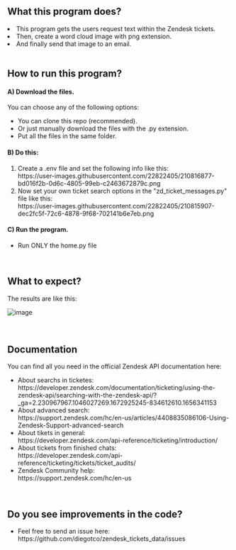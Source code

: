 ## What this program does?

<li>This program gets the users request text within the Zendesk tickets.</li>
<li>Then, create a word cloud image with png extension.</li>
<li>And finally send that image to an email.</li>
<br>


## How to run this program?

#### A) Download the files.
You can choose any of the following options:

<ul>
<li>You can clone this repo (recommended).</li>
<li>Or just manually download the files with the .py extension.</li>
<li>Put all the files in the same folder.</li>
</ul>

#### B) Do this:

<ol>
<li>Create a .env file and set the following info like this:<br>
https://user-images.githubusercontent.com/22822405/210816877-bd016f2b-0d6c-4805-99eb-c2463672879c.png
</li>
<li>Now set your own ticket search options in the "zd_ticket_messages.py" file like this:<br>
https://user-images.githubusercontent.com/22822405/210815907-dec2fc5f-72c6-4878-9f68-702141b6e7eb.png</li>
</ol>

#### C) Run the program.

<ul>
<li>Run ONLY the home.py file</li>
</ul>
<br>


## What to expect?
The results are like this:

![image](https://user-images.githubusercontent.com/22822405/210790343-033b5eaa-5b0d-4957-9f2b-f706f55d7d30.png)
<br>
<br>
<br>


## Documentation
You can find all you need in the official Zendesk API documentation here:

<ul>
<li>About searchs in ticketes:<br>
https://developer.zendesk.com/documentation/ticketing/using-the-zendesk-api/searching-with-the-zendesk-api/?_ga=2.230967967.1046027269.1672925245-834612610.1656341153</li>

<li>About advanced search:<br>
https://support.zendesk.com/hc/en-us/articles/4408835086106-Using-Zendesk-Support-advanced-search</li>

<li>About tikets in general:<br>
https://developer.zendesk.com/api-reference/ticketing/introduction/</li>

<li>About tickets from finished chats:<br>
https://developer.zendesk.com/api-reference/ticketing/tickets/ticket_audits/</li>

<li>Zendesk Community help:<br>
https://support.zendesk.com/hc/en-us</li>
</ul>
<br>

## Do you see improvements in the code?

<ul>
<li>Feel free to send an issue here:<br>
https://github.com/diegotco/zendesk_tickets_data/issues</li>
<ul>

